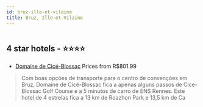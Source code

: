 ```yaml
---
id: bruz-ille-et-vilaine
title: Bruz, Ille-et-Vilaine
---
```


<center><img src="https://i.travelapi.com/hotels/4000000/3240000/3232100/3232078/dc31d69a_z.jpg" alt="" /></center>


##  4 star hotels - ⭐️⭐️⭐️⭐️

-    [Domaine de Cicé-Blossac](https://www.hurb.com/br/aud/https://www.hurb.com/br/hotelsuz/domaine-de-cice-blossac-HT-XYDB?cmp=18055) Prices from R$801.99
   > Com boas opções de transporte para o centro de convenções em Bruz, Domaine de Cicé-Blossac fica a apenas alguns passos de Cice-Blossac Golf Course e a 5 minutos de carro de ENS Rennes.  Este hotel de 4 estrelas fica a 13 km de Roazhon Park e 13,5 km de Ca
